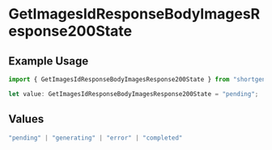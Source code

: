# GetImagesIdResponseBodyImagesResponse200State

## Example Usage

```typescript
import { GetImagesIdResponseBodyImagesResponse200State } from "shortgenius/models/operations";

let value: GetImagesIdResponseBodyImagesResponse200State = "pending";
```

## Values

```typescript
"pending" | "generating" | "error" | "completed"
```